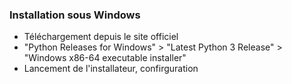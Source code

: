 ### Installation sous Windows

* Téléchargement depuis le site officiel
* "Python Releases for Windows" > "Latest Python 3 Release" > "Windows x86-64 executable installer"
* Lancement de l'installateur, confirguration
